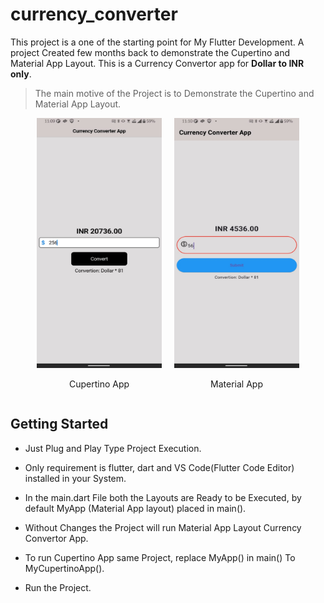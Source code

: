 # currency_converter

This project is a one of the starting point for My Flutter Development.
A project Created few months back to demonstrate the Cupertino and Material App Layout.
This is a Currency Convertor app for **Dollar to INR only**.
> The main motive of the Project is to Demonstrate the Cupertino and Material App Layout.

<div style="display: flex; gap: 20px; justify-content: center;">
    <div style="text-align: center;">
        <img src="https://github.com/simonmhp/CurrencyConverterApp/raw/main/ScreenShots/CupertinoApp.jpg" width="200" height="400" alt="Cupertino App">
        <p>Cupertino App</p>
    </div>
    <div style="text-align: center;">
        <img src="https://github.com/simonmhp/CurrencyConverterApp/raw/main/ScreenShots/MaterialApp.jpg" width="200" height="400" alt="Material App">
        <p>Material App</p>
    </div>
</div>


## Getting Started

- Just Plug and Play Type Project Execution.
- Only requirement is flutter, dart and VS Code(Flutter Code Editor) installed in your System. 
- In the main.dart File both the Layouts are Ready to be Executed, by default MyApp (Material App layout) placed in main().

- Without Changes the Project will run Material App Layout Currency Convertor App.
- To run Cupertino App same Project, replace MyApp() in main() To MyCupertinoApp().
- Run the Project.
 
